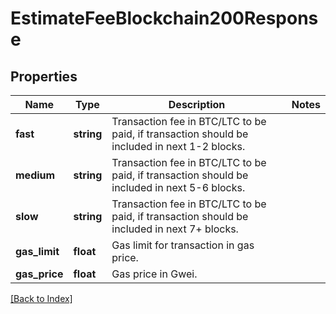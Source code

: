 # EstimateFeeBlockchain200Response

## Properties

Name | Type | Description | Notes
------------ | ------------- | ------------- | -------------
**fast** | **string** | Transaction fee in BTC/LTC to be paid, if transaction should be included in next 1-2 blocks. |
**medium** | **string** | Transaction fee in BTC/LTC to be paid, if transaction should be included in next 5-6 blocks. |
**slow** | **string** | Transaction fee in BTC/LTC to be paid, if transaction should be included in next 7+ blocks. |
**gas_limit** | **float** | Gas limit for transaction in gas price. |
**gas_price** | **float** | Gas price in Gwei. |

[[Back to Index]](../index.md)
